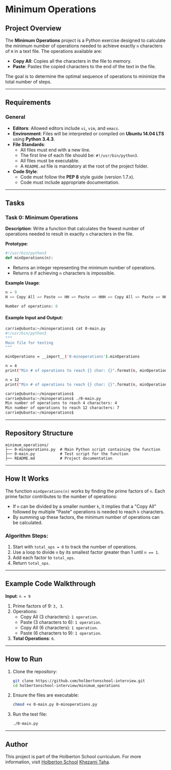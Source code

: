 # Minimum Operations

## Project Overview
The **Minimum Operations** project is a Python exercise designed to calculate the minimum number of operations needed to achieve exactly `n` characters of `H` in a text file. The operations available are:
- **Copy All**: Copies all the characters in the file to memory.
- **Paste**: Pastes the copied characters to the end of the text in the file.

The goal is to determine the optimal sequence of operations to minimize the total number of steps.

---

## Requirements
### General
- **Editors**: Allowed editors include `vi`, `vim`, and `emacs`.
- **Environment**: Files will be interpreted or compiled on **Ubuntu 14.04 LTS** using **Python 3.4.3**.
- **File Standards**:
  - All files must end with a new line.
  - The first line of each file should be: `#!/usr/bin/python3`.
  - All files must be executable.
  - A `README.md` file is mandatory at the root of the project folder.
- **Code Style**:
  - Code must follow the **PEP 8** style guide (version 1.7.x).
  - Code must include appropriate documentation.

---

## Tasks

### Task 0: Minimum Operations
**Description**:
Write a function that calculates the fewest number of operations needed to result in exactly `n` characters in the file.

**Prototype**:
```python
#!/usr/bin/python3
def minOperations(n):
```
- Returns an integer representing the minimum number of operations.
- Returns `0` if achieving `n` characters is impossible.

**Example Usage**:
```python
n = 9
H => Copy All => Paste => HH => Paste => HHH => Copy All => Paste => HHHHHH => Paste => HHHHHHHHH

Number of operations: 6
```

#### Example Input and Output:
```bash
carrie@ubuntu:~/minoperations$ cat 0-main.py
#!/usr/bin/python3
"""
Main file for testing
"""

minOperations = __import__('0-minoperations').minOperations

n = 4
print("Min # of operations to reach {} char: {}".format(n, minOperations(n)))

n = 12
print("Min # of operations to reach {} char: {}".format(n, minOperations(n)))

carrie@ubuntu:~/minoperations$
carrie@ubuntu:~/minoperations$ ./0-main.py
Min number of operations to reach 4 characters: 4
Min number of operations to reach 12 characters: 7
carrie@ubuntu:~/minoperations$
```

---

## Repository Structure
```
minimum_operations/
├── 0-minoperations.py  # Main Python script containing the function
├── 0-main.py           # Test script for the function
├── README.md           # Project documentation
```

---

## How It Works
The function `minOperations(n)` works by finding the prime factors of `n`. Each prime factor contributes to the number of operations:
- If `n` can be divided by a smaller number `k`, it implies that a "Copy All" followed by multiple "Paste" operations is needed to reach `k` characters.
- By summing up these factors, the minimum number of operations can be calculated.

### Algorithm Steps:
1. Start with `total_ops = 0` to track the number of operations.
2. Use a loop to divide `n` by its smallest factor greater than 1 until `n == 1`.
3. Add each factor to `total_ops`.
4. Return `total_ops`.

---

## Example Code Walkthrough
**Input**: `n = 9`

1. Prime factors of 9: `3, 3`.
2. Operations:
   - Copy All (3 characters): `1 operation`.
   - Paste (3 characters to 6): `1 operation`.
   - Copy All (6 characters): `1 operation`.
   - Paste (6 characters to 9): `1 operation`.
3. **Total Operations**: `6`.

---

## How to Run
1. Clone the repository:
   ```bash
   git clone https://github.com/holbertonschool-interview.git
   cd holbertonschool-interview/minimum_operations
   ```
2. Ensure the files are executable:
   ```bash
   chmod +x 0-main.py 0-minoperations.py
   ```
3. Run the test file:
   ```bash
   ./0-main.py
   ```

---

## Author
This project is part of the Holberton School curriculum. For more information, visit [Holberton School](https://www.holbertonschool.com)
[Khezami Taha](https://github.com/KhezamiTaha).

